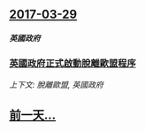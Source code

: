 ## [2017-03-29](/news/2017/03/29/index.md)

##### 英國政府
### [ 英國政府正式啟動脫離歐盟程序](/news/2017/03/29/英國政府正式啟動脫離歐盟程序.md)
_上下文: 脫離歐盟, 英國政府_

## [前一天...](/news/2017/03/28/index.md)

